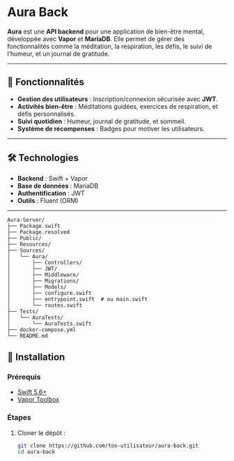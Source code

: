 # Aura Back

**Aura** est une **API backend** pour une application de bien-être mental, développée avec **Vapor** et **MariaDB**. Elle permet de gérer des fonctionnalités comme la méditation, la respiration, les défis, le suivi de l’humeur, et un journal de gratitude.

---

## 📌 Fonctionnalités
- **Gestion des utilisateurs** : Inscription/connexion sécurisée avec **JWT**.
- **Activités bien-être** : Méditations guidées, exercices de respiration, et défis personnalisés.
- **Suivi quotidien** : Humeur, journal de gratitude, et sommeil.
- **Système de récompenses** : Badges pour motiver les utilisateurs.

---

## 🛠 Technologies
- **Backend** : Swift + Vapor
- **Base de données** : MariaDB
- **Authentification** : JWT
- **Outils** : Fluent (ORM)

---

```
Aura-Server/
├── Package.swift
├── Package.resolved
├── Public/
├── Resources/
├── Sources/
│   └── Aura/
│       ├── Controllers/
│       ├── JWT/
│       ├── Middleware/
│       ├── Migrations/
│       ├── Models/
│       ├── configure.swift
│       ├── entrypoint.swift  # ou main.swift
│       └── routes.swift
├── Tests/
│   └── AuraTests/
│       └── AuraTests.swift
├── docker-compose.yml
└── README.md
```



## 🚀 Installation

### Prérequis
- [Swift 5.6+](https://swift.org/download/)
- [Vapor Toolbox](https://docs.vapor.codes/install/macos/)

### Étapes
1. Cloner le dépôt :
   ```bash
   git clone https://github.com/ton-utilisateur/aura-back.git
   cd aura-back

